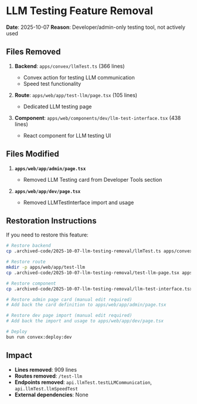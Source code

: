 # LLM Testing Feature Removal

**Date**: 2025-10-07
**Reason**: Developer/admin-only testing tool, not actively used

## Files Removed

1. **Backend**: `apps/convex/llmTest.ts` (366 lines)
   - Convex action for testing LLM communication
   - Speed test functionality

2. **Route**: `apps/web/app/test-llm/page.tsx` (105 lines)
   - Dedicated LLM testing page

3. **Component**: `apps/web/components/dev/llm-test-interface.tsx` (438 lines)
   - React component for LLM testing UI

## Files Modified

1. **`apps/web/app/admin/page.tsx`**
   - Removed LLM Testing card from Developer Tools section

2. **`apps/web/app/dev/page.tsx`**
   - Removed LLMTestInterface import and usage

## Restoration Instructions

If you need to restore this feature:

```bash
# Restore backend
cp .archived-code/2025-10-07-llm-testing-removal/llmTest.ts apps/convex/

# Restore route
mkdir -p apps/web/app/test-llm
cp .archived-code/2025-10-07-llm-testing-removal/test-llm-page.tsx apps/web/app/test-llm/page.tsx

# Restore component
cp .archived-code/2025-10-07-llm-testing-removal/llm-test-interface.tsx apps/web/components/dev/

# Restore admin page card (manual edit required)
# Add back the card definition to apps/web/app/admin/page.tsx

# Restore dev page import (manual edit required)
# Add back the import and usage to apps/web/app/dev/page.tsx

# Deploy
bun run convex:deploy:dev
```

## Impact

- **Lines removed**: 909 lines
- **Routes removed**: `/test-llm`
- **Endpoints removed**: `api.llmTest.testLLMCommunication`, `api.llmTest.llmSpeedTest`
- **External dependencies**: None
